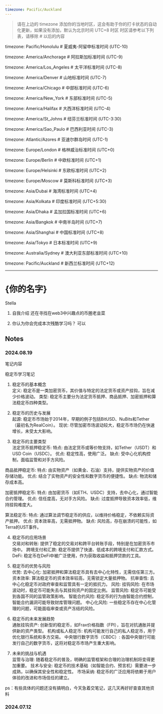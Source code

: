 ```yaml
---
timezone: Pacific/Auckland
---
```


> 请在上边的 timezone 添加你的当地时区，这会有助于你的打卡状态的自动化更新，如果没有添加，默认为北京时间 UTC+8 时区
> 时区请参考以下列表，请移除 # 以后的内容

timezone: Pacific/Honolulu # 夏威夷-阿留申标准时间 (UTC-10)

timezone: America/Anchorage # 阿拉斯加标准时间 (UTC-9)

timezone: America/Los_Angeles # 太平洋标准时间 (UTC-8)

timezone: America/Denver # 山地标准时间 (UTC-7)

timezone: America/Chicago # 中部标准时间 (UTC-6)

timezone: America/New_York # 东部标准时间 (UTC-5)

timezone: America/Halifax # 大西洋标准时间 (UTC-4)

timezone: America/St_Johns # 纽芬兰标准时间 (UTC-3:30)

timezone: America/Sao_Paulo # 巴西利亚时间 (UTC-3)

timezone: Atlantic/Azores # 亚速尔群岛时间 (UTC-1)

timezone: Europe/London # 格林威治标准时间 (UTC+0)

timezone: Europe/Berlin # 中欧标准时间 (UTC+1)

timezone: Europe/Helsinki # 东欧标准时间 (UTC+2)

timezone: Europe/Moscow # 莫斯科标准时间 (UTC+3)

timezone: Asia/Dubai # 海湾标准时间 (UTC+4)

timezone: Asia/Kolkata # 印度标准时间 (UTC+5:30)

timezone: Asia/Dhaka # 孟加拉国标准时间 (UTC+6)

timezone: Asia/Bangkok # 中南半岛时间 (UTC+7)

timezone: Asia/Shanghai # 中国标准时间 (UTC+8)

timezone: Asia/Tokyo # 日本标准时间 (UTC+9)

timezone: Australia/Sydney # 澳大利亚东部标准时间 (UTC+10)

timezone: Pacific/Auckland # 新西兰标准时间 (UTC+12)

---

# {你的名字}
Stella

1. 自我介绍
还在寻找在web3中兴趣点的币圈老韭菜

2. 你认为你会完成本次残酷学习吗？
可以

## Notes

<!-- Content_START -->

### 2024.08.19

笔记内容

稳定币学习笔记

1. 稳定币的基本概念  
  定义: 稳定币是一类加密货币，其价值与特定的法定货币或资产挂钩，旨在减少价格波动。
  类型: 稳定币主要分为法定货币抵押、商品抵押、加密抵押和算法稳定币四种类型。

2. 稳定币的历史与发展  
  起源: 稳定币市场始于2014年，早期的例子包括BitUSD、NuBits和Tether（最初名为RealCoin）。
  现状: 尽管加密市场波动较大，稳定币市场仍在快速增长，未受太大影响。

3. 稳定币的主要类型  
  法定货币抵押稳定币:
    特点: 由法定货币或等价物支持，如Tether（USDT）和USD Coin（USDC）。
    优点: 稳定性高，使用广泛。
    缺点: 受中心化机构控制，面临监管和对手方风险。

  商品抵押稳定币:
    特点: 由实物资产（如黄金、石油）支持，提供实物资产的价值存储功能。
    优点: 结合了实物资产的安全性和数字货币的便捷性。
    缺点: 物流和储存成本高。

  加密抵押稳定币:
    特点: 由加密货币（如ETH、USDC）支持，去中心化，通过智能合约管理。
    优点: 信任度高，无对手方风险。
    缺点: 过度抵押导致资本效率低，维持挂钩难度大。

  算法稳定币:
    特点: 通过算法调节稳定币的供应，以维持价格稳定，不依赖实际资产抵押。
    优点: 资本效率高，无需抵押物。
    缺点: 风险高，存在崩溃的可能性，如Terra的UST事件。

4. 稳定币的应用场景  
  交易对和转账: 提供了稳定的交易对和跨平台转账手段，特别是在加密货币市场中。
  跨境支付和汇款: 稳定币提供了快速、低成本的跨境支付和汇款方式。
  DeFi: 稳定币在DeFi中被广泛使用，作为获取收益和抵押贷款的工具。

5. 稳定币的优势与风险  
  优势:
    去中心化: 加密抵押和算法稳定币具有去中心化特性，无需信任第三方。
    资本效率: 算法稳定币的资本效率较高，无需锁定大量抵押物。
    抗审查性: 去中心化稳定币对政府审查和监管具有一定的抵抗力。
  风险:
    挂钩风险: 在市场波动时，稳定币可能失去与其挂钩资产的固定比例。
    监管风险: 稳定币可能受到各国不同的监管政策影响。
    智能合约风险: 稳定币的行为由智能合约控制，智能合约漏洞可能导致财库管理问题。
    中心化风险: 一些稳定币存在中心化管理的问题，可能面临审查或资产冻结的风险。

6. 稳定币的未来发展趋势  
   通胀挂钩资产: 创新型的稳定币，如Frax价格指数（FPI），旨在对抗通胀并提供新的资产类型。
   机构或私人稳定币: 机构可能发行自己的私人稳定币，用于优化银行系统和多方交易。
   中央银行数字货币（CBDC）: 各国中央银行可能发行自己的数字货币，这将对稳定币市场产生重大影响。

7. 未来的挑战与机遇  
   监管与治理: 随着稳定币的普及，明确的监管框架和合理的治理机制将变得更加重要。
   技术与安全: 稳定币的技术基础（如智能合约、预言机）需要进一步成熟，以确保其安全性和稳定性。
   市场采纳: 稳定币的广泛应用将依赖于用户体验的改进和市场信任的建立。

ps：有些具体的问题还没有搞明白，今天急着交笔记，这几天再好好查查其他资料

### 2024.07.12

<!-- Content_END -->
